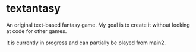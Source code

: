 # textantasy
An original text-based fantasy game. My goal is to create it without looking at code for other games.

It is currently in progress and can partially be played from main2.
